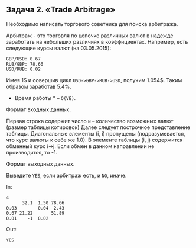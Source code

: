 ## Задача 2. «Trade Arbitrage»

Необходимо написать торгового советника для поиска арбитража. 

Арбитраж - это торговля по цепочке различных валют в надежде заработать на небольших различиях в коэффициентах. Например, есть следующие курсы валют (на 03.05.2015):

```
GBP/USD: 0.67
RUB/GBP: 78.66
USD/RUB: 0.02
```

Имея 1$ и совершив цикл `USD->GBP->RUB->USD`, получим 1.054$. Таким образом заработав 5.4%.

* Время работы * – `O(VE)`.

Формат входных данных.

Первая строка содержит число `N` – количество возможных валют (размер таблицы котировок)
Далее следует построчное представление таблицы. Диагональные элементы (i, i) пропущены (подразумевается, что курс валюты к себе же 1.0).
В элементе таблицы (i, j) содержится обменный курс i->j.
Если обмен в данном направлении не производится, то -1.

Формат выходных данных.

Выведите `YES`, если арбитраж есть, и `NO`, иначе.

In:
```
4
      32.1  1.50 78.66
0.03        0.04  2.43
0.67 21.22       51.89
0.01    -1  0.02
```
Out:
```
YES
```
